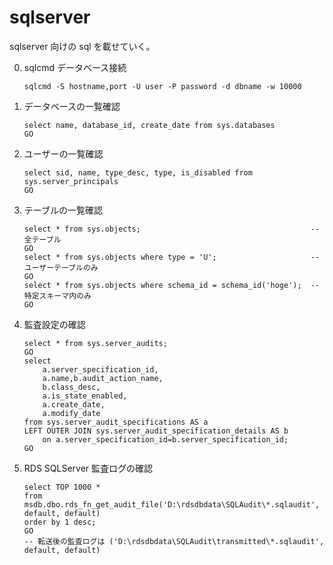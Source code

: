 # sqlserver
sqlserver 向けの sql を載せていく。

0. sqlcmd データベース接続
    ```
    sqlcmd -S hostname,port -U user -P password -d dbname -w 10000
    ```

1. データベースの一覧確認
    ```
    select name, database_id, create_date from sys.databases
    GO
    ```

2. ユーザーの一覧確認
    ```
    select sid, name, type_desc, type, is_disabled from sys.server_principals
    GO
    ```

3. テーブルの一覧確認
    ```
    select * from sys.objects;                                      -- 全テーブル
    GO
    select * from sys.objects where type = 'U';                     -- ユーザーテーブルのみ
    GO
    select * from sys.objects where schema_id = schema_id('hoge');  -- 特定スキーマ内のみ
    GO
    ```

4. 監査設定の確認
    ```
    select * from sys.server_audits;
    GO
    select 
        a.server_specification_id,
        a.name,b.audit_action_name,
        b.class_desc,
        a.is_state_enabled,
        a.create_date,
        a.modify_date 
    from sys.server_audit_specifications AS a
    LEFT OUTER JOIN sys.server_audit_specification_details AS b 
        on a.server_specification_id=b.server_specification_id;
    GO
    ```

5. RDS SQLServer 監査ログの確認
    ```
    select TOP 1000 * 
    from msdb.dbo.rds_fn_get_audit_file('D:\rdsdbdata\SQLAudit\*.sqlaudit', default, default) 
    order by 1 desc;
    GO
    -- 転送後の監査ログは ('D:\rdsdbdata\SQLAudit\transmitted\*.sqlaudit', default, default)
    ```


